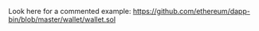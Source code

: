 Look here for a commented example: https://github.com/ethereum/dapp-bin/blob/master/wallet/wallet.sol